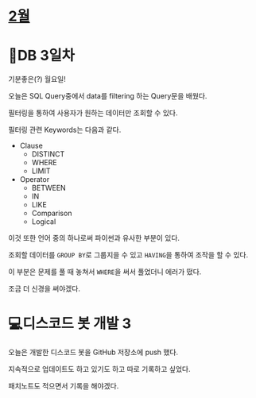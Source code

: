 # [2월](../2023_02/2023_02_list.md)

# 📔DB 3일차

기분좋은(?) 월요일!

오늘은 SQL Query중에서 data를 filtering 하는 Query문을 배웠다.

필터링을 통하여 사용자가 원하는 데이터만 조회할 수 있다.

필터링 관련 Keywords는 다음과 같다.

- Clause
    - DISTINCT
    - WHERE
    - LIMIT
- Operator
    - BETWEEN
    - IN
    - LIKE
    - Comparison
    - Logical

이것 또한 언어 중의 하나로써 파이썬과 유사한 부분이 있다.

조회할 데이터를 `GROUP BY`로 그룹지을 수 있고  `HAVING`을 통하여 조작을 할 수 있다.

이 부분은 문제를 풀 때 놓쳐서 `WHERE`을 써서 풀었더니 에러가 떴다.

조금 더 신경을 써야겠다.

# 💻디스코드 봇 개발 3

오늘은 개발한 디스코드 봇을 GitHub 저장소에 push 했다.

지속적으로 업데이트도 하고 있기도 하고 따로 기록하고 싶었다.

패치노트도 적으면서 기록을 해야겠다.